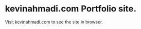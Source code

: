 # kevinahmadi.com Portfolio site.

Visit [kevinahmadi.com](kevinahmadi.com) to see the site in browser.
